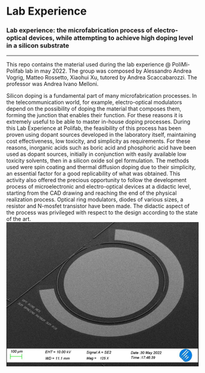 # Lab Experience
### Lab experience: the microfabrication process of electro-optical devices, while attempting to achieve high doping level in a silicon substrate
---
This repo contains the material used during the lab experience @ PoliMi-Polifab lab in may 2022.
The group was composed by Alessandro Andrea Vogrig, Matteo Rossetto, Xiaohui Xu, tutored by Andrea Scaccabarozzi. The professor was Andrea Ivano Melloni.

Silicon doping is a fundamental part of many microfabrication processes. In the telecommunication world, for example, electro-optical modulators depend on the possibility of doping the material that composes them, forming the junction that enables their function. For these reasons it is extremely useful to be able to master in-house doping processes. During this Lab Experience at Polifab, the feasibility
of this process has been proven using dopant sources developed in the laboratory itself, maintaining cost effectiveness, low toxicity, and simplicity as requirements. For these reasons, inorganic acids such as boric acid and phosphoric acid have been used as dopant sources, initially in conjunction with easily available low toxicity solvents, then in a silicon oxide sol gel formulation. The methods used were spin
coating and thermal diffusion doping due to their simplicity, an essential factor for a good replicability of what was obtained.
This activity also offered the precious opportunity to follow the development process of microelectronic and electro-optical devices at a didactic level, starting from the CAD drawing and reaching the end of the physical realization process. Optical ring modulators, diodes of various sizes, a resistor and N-mosfet transistor have been made. The didactic aspect of the process was privileged with respect to the design
according to the state of the art.
![alt text](Images/Final_10.jpg)
